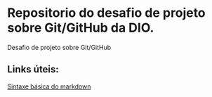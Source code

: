 # Repositorio do desafio de projeto sobre Git/GitHub da DIO.
Desafio de projeto sobre Git/GitHub

## Links úteis:
[Sintaxe básica do markdown](https://www.markdownguide.org/)

